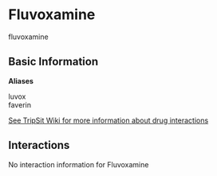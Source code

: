 # Fluvoxamine

fluvoxamine

## Basic Information

**Aliases**

luvox  
faverin  

[See TripSit Wiki for more information about drug interactions](http://combo.tripsit.me/)

## Interactions

No interaction information for Fluvoxamine